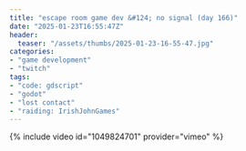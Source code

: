 ```yaml
---
title: "escape room game dev &#124; no signal (day 166)"
date: "2025-01-23T16:55:47Z"
header:
  teaser: "/assets/thumbs/2025-01-23-16-55-47.jpg"
categories:
- "game development"
- "twitch"
tags:
- "code: gdscript"
- "godot"
- "lost contact"
- "raiding: IrishJohnGames"
---
```

{% include video id="1049824701" provider="vimeo" %}
